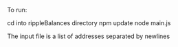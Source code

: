 To run:

cd into rippleBalances directory
npm update
node main.js <inputFile>

The input file is a list of addresses separated by newlines
